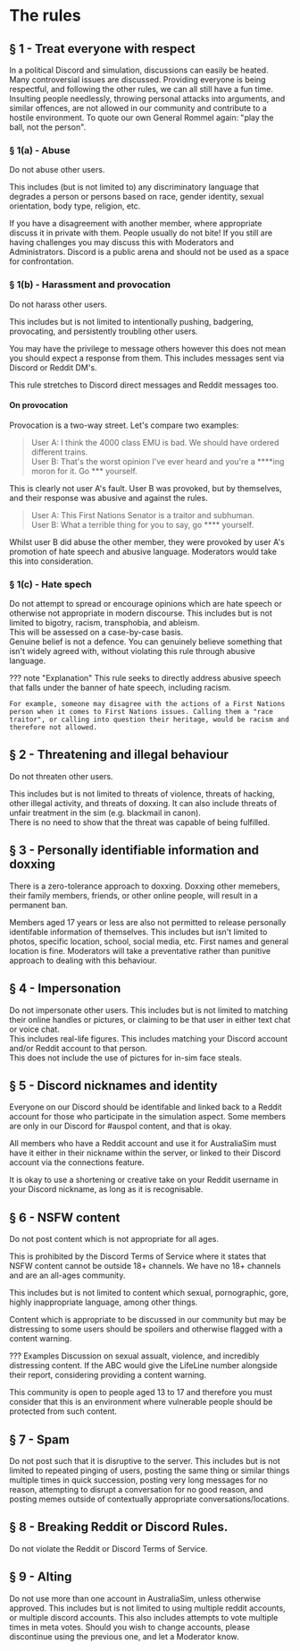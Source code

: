 # The rules

## § 1 - Treat everyone with respect

In a political Discord and simulation, discussions can easily be heated. Many controversial issues are discussed. Providing everyone is being respectful, and following the other rules, we can all still have a fun time. Insulting people needlessly, throwing personal attacks into arguments, and similar offences, are not allowed in our community and contribute to a hostile environment. To quote our own General Rommel again: "play the ball, not the person".

### § 1(a) - Abuse

Do not abuse other users.

This includes (but is not limited to) any discriminatory language that degrades a person or persons based on race, gender identity, sexual orientation, body type, religion, etc.

If you have a disagreement with another member, where appropriate discuss it in private with them. People usually do not bite! If you still are having challenges you may discuss this with Moderators and Administrators. Discord is a public arena and should not be used as a space for confrontation.

### § 1(b) - Harassment and provocation

Do not harass other users.

This includes but is not limited to intentionally pushing, badgering, provocating, and persistently troubling other users.

You may have the privilege to message others however this does not mean you should expect a response from them. This includes messages sent via Discord or Reddit DM's.

This rule stretches to Discord direct messages and Reddit messages too.

#### On provocation

Provocation is a two-way street. Let's compare two examples:

> User A: I think the 4000 class EMU is bad. We should have ordered different trains.  
> User B: That's the worst opinion I've ever heard and you're a \*\*\*\*ing moron for it. Go *** yourself.

This is clearly not user A's fault. User B was provoked, but by themselves, and their response was abusive and against the rules.

> User A: This First Nations Senator is a traitor and subhuman.    
> User B: What a terrible thing for you to say, go **** yourself.

Whilst user B did abuse the other member, they were provoked by user A's promotion of hate speech and abusive language. Moderators would take this into consideration.

### § 1(c) - Hate spech
Do not attempt to spread or encourage opinions which are hate speech or otherwise not appropriate in modern discourse.
This includes but is not limited to bigotry, racism, transphobia, and ableism.  
This will be assessed on a case-by-case basis.  
Genuine belief is not a defence. You can genuinely believe something that isn't widely agreed with, without violating this rule through abusive language.

??? note "Explanation"
    This rule seeks to directly address abusive speech that falls under the banner of hate speech, including racism.

    For example, someone may disagree with the actions of a First Nations person when it comes to First Nations issues. Calling them a "race traitor", or calling into question their heritage, would be racism and therefore not allowed.

## § 2 - Threatening and illegal behaviour

Do not threaten other users.

This includes but is not limited to threats of violence, threats of hacking, other illegal activity, and threats of doxxing.
It can also include threats of unfair treatment in the sim (e.g. blackmail in canon).  
There is no need to show that the threat was capable of being fulfilled.

## § 3 - Personally identifiable information and doxxing  

There is a zero-tolerance approach to doxxing. Doxxing other memebers, their family members, friends, or other online people, will result in a permanent ban.  

Members aged 17 years or less are also not permitted to release personally identifable information of themselves. This includes but isn't limited to photos, specific location, school, social media, etc. First names and general location is fine. Moderators will take a preventative rather than punitive approach to dealing with this behaviour.

## § 4 - Impersonation

Do not impersonate other users. This includes but is not limited to matching their online handles or pictures, or claiming to be that user in either text chat or voice chat.  
This includes real-life figures. 
This includes matching your Discord account and/or Reddit account to that person.  
This does not include the use of pictures for in-sim face steals. 

## § 5 - Discord nicknames and identity

Everyone on our Discord should be identifable and linked back to a Reddit account for those who participate in the simulation aspect. Some members are only in our Discord for #auspol content, and that is okay. 

All members who have a Reddit account and use it for AustraliaSim must have it either in their nickname within the server, or linked to their Discord account via the connections feature.

It is okay to use a shortening or creative take on your Reddit username in your Discord nickname, as long as it is recognisable.

## § 6 - NSFW content
Do not post content which is not appropriate for all ages. 

This is prohibited by the Discord Terms of Service where it states that NSFW content cannot be outside 18+ channels. We have no 18+ channels and are an all-ages community.

This includes but is not limited to content which sexual, pornographic, gore, highly inappropriate language, among other things.  

Content which is appropriate to be discussed in our community but may be distressing to some users should be spoilers and otherwise flagged with a content warning.

??? Examples
    Discussion on sexual assualt, violence, and incredibly distressing content. If the ABC would give the LifeLine number alongside their report, considering providing a content warning.

This community is open to people aged 13 to 17 and therefore you must consider that this is an environment where vulnerable people should be protected from such content.

## § 7 - Spam
Do not post such that it is disruptive to the server.
This includes but is not limited to repeated pinging of users, posting the same thing or similar things multiple times in quick succession, posting very long messages for no reason, attempting to disrupt a conversation for no good reason, and posting memes outside of contextually appropriate conversations/locations.

## § 8 - Breaking Reddit or Discord Rules.
Do not violate the Reddit or Discord Terms of Service.

## § 9 - Alting
Do not use more than one account in AustraliaSim, unless otherwise approved.
This includes but is not limited to using multiple reddit accounts, or multiple discord accounts.
This also includes attempts to vote multiple times in meta votes.
Should you wish to change accounts, please discontinue using the previous one, and let a Moderator know.

